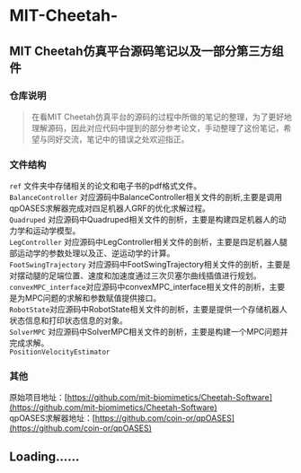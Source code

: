 # MIT-Cheetah-
## MIT Cheetah仿真平台源码笔记以及一部分第三方组件
### 仓库说明
>在看MIT Cheetah仿真平台的源码的过程中所做的笔记的整理，为了更好地理解源码，因此对应代码中提到的部分参考论文，手动整理了这份笔记，希望与同好交流，笔记中的错误之处欢迎指正。
       
### 文件结构     
`ref` 文件夹中存储相关的论文和电子书的pdf格式文件。     
`BalanceController` 对应源码中BalanceController相关文件的剖析,主要是调用qpOASES求解器完成对四足机器人GRF的优化求解过程。     
`Quadruped` 对应源码中Quadruped相关文件的剖析，主要是构建四足机器人的动力学和运动学模型。     
`LegController` 对应源码中LegController相关文件的剖析，主要是四足机器人腿部运动学的参数处理以及正、逆运动学的计算。       
`FootSwingTrajectory` 对应源码中FootSwingTrajectory相关文件的剖析，主要是对摆动腿的足端位置、速度和加速度通过三次贝塞尔曲线插值进行规划。    
`convexMPC_interface`对应源码中convexMPC_interface相关文件的剖析，主要是为MPC问题的求解和参数赋值提供接口。           
`RobotState`对应源码中RobotState相关文件的剖析，主要是提供一个存储机器人状态信息和打印状态信息的对象。          
`SolverMPC` 对应源码中SolverMPC相关文件的剖析，主要是构建一个MPC问题并完成求解。     
`PositionVelocityEstimator`

### 其他
原始项目地址：[https://github.com/mit-biomimetics/Cheetah-Software](https://github.com/mit-biomimetics/Cheetah-Software)       
qpOASES求解器地址：[https://github.com/coin-or/qpOASES](https://github.com/coin-or/qpOASES)
       
## Loading......
